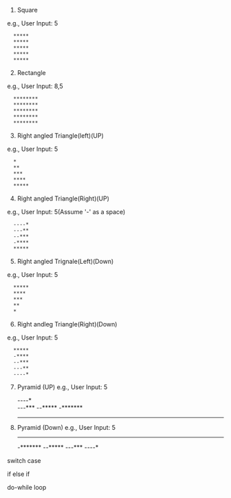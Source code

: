 1) Square

  e.g., User Input: 5
  
      *****      
      *****      
      *****      
      *****      
      *****      
      

2) Rectangle

  e.g., User Input: 8,5
  
      ********      
      ********      
      ********      
      ********      
      ********     
      

3) Right angled Triangle(left)(UP)

  e.g., User Input: 5
  
      *      
      **      
      ***      
      ****      
      *****      
      

4) Right angled Triangle(Right)(UP)

  e.g., User Input: 5(Assume '-' as a space)
  
      ----*      
      ---**      
      --***      
      -****      
      *****      
      

5) Right angled Trignale(Left)(Down)

  e.g., User Input: 5
  
      *****      
      ****      
      ***      
      **      
      *      
      

6) Right andleg Triangle(Right)(Down)

  e.g., User Input: 5
  
      *****      
      -****      
      --***      
      ---**      
      ----*      
      

7) Pyramid (UP)
  e.g., User Input: 5
  
      ----*      
      ---***
      --*****
      -*******
      *********
      

8) Pyramid (Down)
  e.g., User Input: 5
  
      *********
      -*******
      --*****
      ---***
      ----*
      


switch case


if else if


do-while loop
